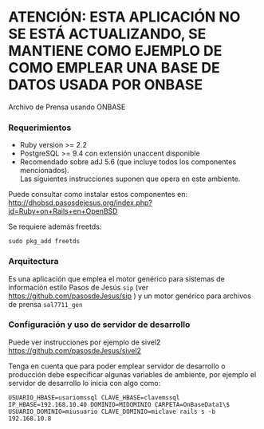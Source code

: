 # ATENCIÓN: ESTA APLICACIÓN NO SE ESTÁ ACTUALIZANDO, SE MANTIENE COMO EJEMPLO DE COMO EMPLEAR UNA BASE DE DATOS USADA POR ONBASE

Archivo de Prensa usando ONBASE


### Requerimientos
* Ruby version >= 2.2
* PostgreSQL >= 9.4 con extensión unaccent disponible
* Recomendado sobre adJ 5.6 (que incluye todos los componentes mencionados).  
  Las siguientes instrucciones suponen que opera en este ambiente.

Puede consultar como instalar estos componentes en: http://dhobsd.pasosdejesus.org/index.php?id=Ruby+on+Rails+en+OpenBSD

Se requiere además freetds:
```
sudo pkg_add freetds
```

### Arquitectura

Es una aplicación que emplea el motor genérico para sistemas de información
estilo Pasos de Jesús ```sip``` (ver https://github.com/pasosdeJesus/sip ) y
un motor genérico para archivos de prensa ```sal7711_gen``` 


### Configuración y uso de servidor de desarrollo
Puede ver instrucciones por ejemplo de sivel2
	https://github.com/pasosdeJesus/sivel2

Tenga en cuenta que para poder emplear servidor de desarrollo o producción
debe especificar algunas variables de ambiente, por ejemplo el servidor
de desarrollo lo inicia con algo como:

```
USUARIO_HBASE=usariomssql CLAVE_HBASE=clavemssql IP_HBASE=192.168.10.40 DOMINIO=MIDOMINIO CARPETA=OnBaseData1\$ USUARIO_DOMINIO=miusuario CLAVE_DOMINIO=miclave rails s -b 192.168.10.8
```


